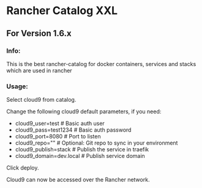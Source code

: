 
# Rancher Catalog XXL
## For Version 1.6.x

### Info:

  This is the best rancher-catalog for docker containers, services and stacks which are used in rancher

 
### Usage:

 Select cloud9 from catalog. 

 Change the following cloud9 default parameters, if you need:

- cloud9_user=test			# Basic auth user
- cloud9_pass=test1234		# Basic auth password
- cloud9_port=8080			# Port to listen
- cloud9_repo="" 			# Optional: Git repo to sync in your environment
- cloud9_publish=stack		# Publish the service in traefik
- cloud9_domain=dev.local 	# Publish service domain

 Click deploy.
 
 Cloud9 can now be accessed over the Rancher network. 


